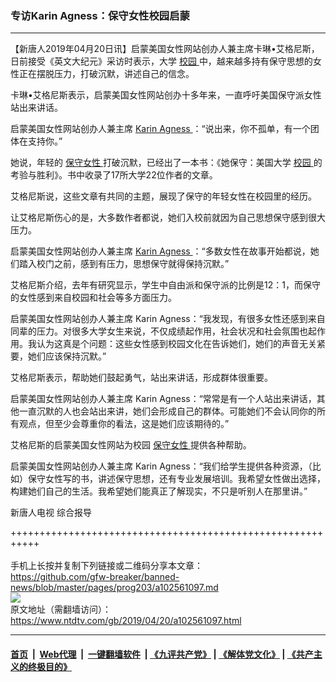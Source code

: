 ### 专访Karin Agness：保守女性校园启蒙
------------------------

<div class="post_content" itemprop="articleBody">
 <p>
  【新唐人2019年04月20日讯】启蒙美国女性网站创办人兼主席卡琳•艾格尼斯，日前接受《英文大纪元》采访时表示，大学
  <a href="https://www.ntdtv.com/gb/校园.htm">
   校园
  </a>
  中，越来越多持有保守思想的女性正在摆脱压力，打破沉默，讲述自己的信念。
 </p>
 <p>
  卡琳•艾格尼斯表示，启蒙美国女性网站创办十多年来，一直呼吁美国保守派女性站出来讲话。
 </p>
 <p>
  启蒙美国女性网站创办人兼主席
  <a href="https://www.ntdtv.com/gb/karin-agness.htm">
   Karin Agness
  </a>
  ：“说出来，你不孤单，有一个团体在支持你。”
 </p>
 <p>
  她说，年轻的
  <a href="https://www.ntdtv.com/gb/保守女性.htm">
   保守女性
  </a>
  打破沉默，已经出了一本书：《她保守：美国大学
  <a href="https://www.ntdtv.com/gb/校园.htm">
   校园
  </a>
  的考验与胜利》。书中收录了17所大学22位作者的文章。
 </p>
 <p>
  艾格尼斯说，这些文章有共同的主题，展现了保守的年轻女性在校园里的经历。
 </p>
 <p>
  让艾格尼斯伤心的是，大多数作者都说，她们入校前就因为自己思想保守感到很大压力。
 </p>
 <p>
  启蒙美国女性网站创办人兼主席
  <a href="https://www.ntdtv.com/gb/karin-agness.htm">
   Karin Agness
  </a>
  ：“多数女性在故事开始都说，她们踏入校门之前，感到有压力，思想保守就得保持沉默。”
 </p>
 <p>
  艾格尼斯介绍，去年有研究显示，学生中自由派和保守派的比例是12：1，而保守的女性感到来自校园和社会等多方面压力。
 </p>
 <p>
  启蒙美国女性网站创办人兼主席 Karin Agness：“我发现，有很多女性还感到来自同辈的压力。对很多大学女生来说，不仅成绩起作用，社会状况和社会氛围也起作用。我认为这真是个问题：这些女性感到校园文化在告诉她们，她们的声音无关紧要，她们应该保持沉默。”
 </p>
 <p>
  艾格尼斯表示，帮助她们鼓起勇气，站出来讲话，形成群体很重要。
 </p>
 <p>
  启蒙美国女性网站创办人兼主席 Karin Agness：“常常是有一个人站出来讲话，其他一直沉默的人也会站出来讲，她们会形成自己的群体。可能她们不会认同你的所有观点，但至少会尊重你的看法，这是她们应该期待的。”
 </p>
 <p>
  艾格尼斯的启蒙美国女性网站为校园
  <a href="https://www.ntdtv.com/gb/保守女性.htm">
   保守女性
  </a>
  提供各种帮助。
 </p>
 <p>
  启蒙美国女性网站创办人兼主席 Karin Agness：“我们给学生提供各种资源，（比如）保守女性写的书，讲述保守思想，还有专业发展培训。我希望女性做出选择，构建她们自己的生活。我希望她们能真正了解现实，不只是听别人在那里讲。”
 </p>
 <p>
  新唐人电视 综合报导
 </p>
 <div class="single_ad">
 </div>
</div>

+++++++++++++++++++++++++++++++++++++++++++++++++++++++++++<br/><br/>
手机上长按并复制下列链接或二维码分享本文章：<br/>
https://github.com/gfw-breaker/banned-news/blob/master/pages/prog203/a102561097.md <br/>
<a href='https://github.com/gfw-breaker/banned-news/blob/master/pages/prog203/a102561097.md'><img src='https://github.com/gfw-breaker/banned-news/blob/master/pages/prog203/a102561097.md.png'/></a> <br/>
原文地址（需翻墙访问）：https://www.ntdtv.com/gb/2019/04/20/a102561097.html


------------------------
#### [首页](https://github.com/gfw-breaker/banned-news/blob/master/README.md) &nbsp;|&nbsp; [Web代理](https://github.com/labour-camp/helloworld) &nbsp;|&nbsp; [一键翻墙软件](https://github.com/gfw-breaker/nogfw/blob/master/README.md) &nbsp;| [《九评共产党》](https://github.com/gfw-breaker/9ping.md/blob/master/README.md#九评之一评共产党是什么) | [《解体党文化》](https://github.com/gfw-breaker/jtdwh.md/blob/master/README.md) | [《共产主义的终极目的》](https://github.com/gfw-breaker/gczydzjmd.md/blob/master/README.md)


